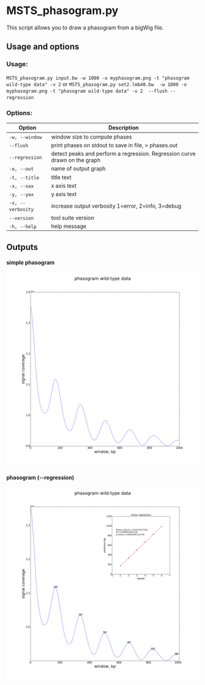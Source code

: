 # MSTS_phasogram.py

This script allows you to draw a phasogram from a bigWig file.

## Usage and options

### Usage:

`MSTS_phasogram.py input.bw -w 1000 -o myphasogram.png -t "phasogram wild-type data" -v 2`
or 
`MSTS_phasogram.py set2.lmb40.bw  -w 1000 -o myphasogram.png -t "phasogram wild-type data" -v 2  --flush --regression`

### Options:

| Option | Description |
| ------ | ----------- |
| `-w, --window` | window size to compute phases |
| `--flush` | print phases on stdout to save in file, > phases.out |   
| `--regression` | detect peaks and perform a regression. Regression curve drawn on the graph |
| `-o, --out` | name of output graph |
| `-t, --title` | title text |
| `-x, --xax` | x axis text |
| `-y, --yax` | y axis text |
| `-v, --verbosity` | increase output verbosity 1=error, 2=info, 3=debug |
| `--version` | tool suite version |
| `-h, --help` | help message |

## Outputs

#### simple phasogram
![image](images/myphasogram.png)

#### phasogram (--regression)
![image](images/myphasogram2.png)
